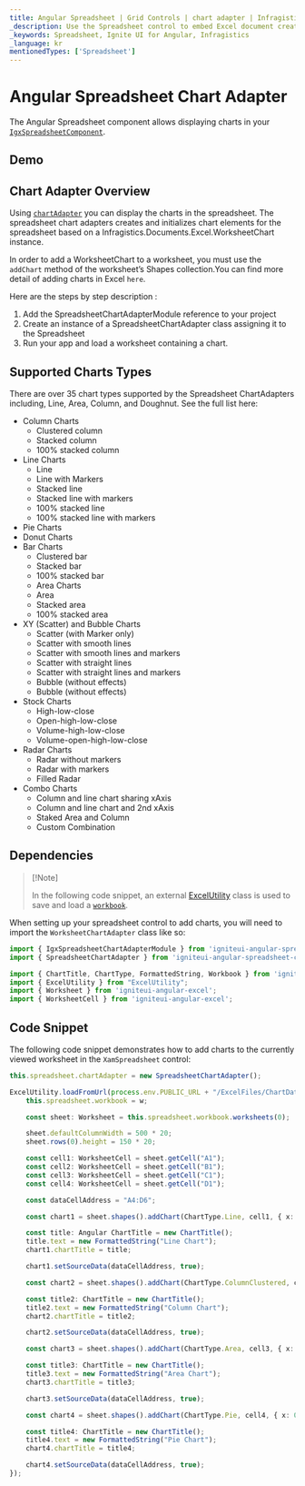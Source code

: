 ```yaml
---
title: Angular Spreadsheet | Grid Controls | chart adapter | Infragistics |
_description: Use the Spreadsheet control to embed Excel document creation and editing experiences right into your application.
_keywords: Spreadsheet, Ignite UI for Angular, Infragistics
_language: kr
mentionedTypes: ['Spreadsheet']
---
```


# Angular Spreadsheet Chart Adapter

The Angular Spreadsheet component allows displaying charts in your [`IgxSpreadsheetComponent`]({environment:dvApiBaseUrl}/products/ignite-ui-angular/api/docs/typescript/latest/classes/igxspreadsheetcomponent.html).

## Demo

<code-view style="height: 500px" alt="Angular spreadsheet adapter"
           data-demos-base-url="{environment:dvDemosBaseUrl}"
                    iframe-src="{environment:dvDemosBaseUrl}/excel/spreadsheet/adapter"
                                                 github-src="excel/spreadsheet/adapter">
</code-view>


<div class="divider--half"></div>

## Chart Adapter Overview

Using [`chartAdapter`]({environment:dvApiBaseUrl}/products/ignite-ui-angular/api/docs/typescript/latest/classes/igxspreadsheetcomponent.html#chartadapter) you can display the charts in the spreadsheet. The spreadsheet chart adapters creates and initializes chart elements for the spreadsheet based on a Infragistics.Documents.Excel.WorksheetChart instance.

In order to add a WorksheetChart to a worksheet, you must use the `addChart` method of the worksheet’s Shapes collection.You can find more detail of adding charts in Excel `here`.

Here are the steps by step description :

1.  Add the SpreadsheetChartAdapterModule reference to your project
2.  Create an instance of a SpreadsheetChartAdapter class assigning it to the Spreadsheet
3.  Run your app and load a worksheet containing a chart.

## Supported Charts Types

There are over 35 chart types supported by the Spreadsheet ChartAdapters including, Line, Area, Column, and Doughnut. See the full list here:

*   Column Charts
    *   Clustered column
    *   Stacked column
    *   100% stacked column
*   Line Charts
    *   Line
    *   Line with Markers
    *   Stacked line
    *   Stacked line with markers
    *   100% stacked line
    *   100% stacked line with markers
*   Pie Charts
*   Donut Charts
*   Bar Charts
    *   Clustered bar
    *   Stacked bar
    *   100% stacked bar
    *   Area Charts
    *   Area
    *   Stacked area
    *   100% stacked area
*   XY (Scatter) and Bubble Charts
    *   Scatter (with Marker only)
    *   Scatter with smooth lines
    *   Scatter with smooth lines and markers
    *   Scatter with straight lines
    *   Scatter with straight lines and markers
    *   Bubble (without effects)
    *   Bubble (without effects)
*   Stock Charts
    *   High-low-close
    *   Open-high-low-close
    *   Volume-high-low-close
    *   Volume-open-high-low-close
*   Radar Charts
    *   Radar without markers
    *   Radar with markers
    *   Filled Radar
*   Combo Charts
    *   Column and line chart sharing xAxis
    *   Column and line chart and 2nd xAxis
    *   Staked Area and Column
    *   Custom Combination

## Dependencies

> \[!Note]
>
> In the following code snippet, an external [ExcelUtility](excel-utility.md) class is used to save and load a [`workbook`]({environment:dvApiBaseUrl}/products/ignite-ui-angular/api/docs/typescript/latest/classes/igxspreadsheetcomponent.html#workbook).

When setting up your spreadsheet control to add charts, you will need to import the `WorksheetChartAdapter` class like so:

```ts
import { IgxSpreadsheetChartAdapterModule } from 'igniteui-angular-spreadsheet-chart-adapter';
import { SpreadsheetChartAdapter } from 'igniteui-angular-spreadsheet-chart-adapter';

import { ChartTitle, ChartType, FormattedString, Workbook } from 'igniteui-angular-excel';
import { ExcelUtility } from "ExcelUtility";
import { Worksheet } from 'igniteui-angular-excel';
import { WorksheetCell } from 'igniteui-angular-excel';
```

## Code Snippet

The following code snippet demonstrates how to add charts to the currently viewed worksheet in the `XamSpreadsheet` control:

```typescript
this.spreadsheet.chartAdapter = new SpreadsheetChartAdapter();

ExcelUtility.loadFromUrl(process.env.PUBLIC_URL + "/ExcelFiles/ChartData.xlsx").then((w) => {
    this.spreadsheet.workbook = w;

    const sheet: Worksheet = this.spreadsheet.workbook.worksheets(0);

    sheet.defaultColumnWidth = 500 * 20;
    sheet.rows(0).height = 150 * 20;

    const cell1: WorksheetCell = sheet.getCell("A1");
    const cell2: WorksheetCell = sheet.getCell("B1");
    const cell3: WorksheetCell = sheet.getCell("C1");
    const cell4: WorksheetCell = sheet.getCell("D1");

    const dataCellAddress = "A4:D6";

    const chart1 = sheet.shapes().addChart(ChartType.Line, cell1, { x: 0, y: 0 }, cell1, { x: 100, y: 100 });

    const title: Angular ChartTitle = new ChartTitle();
    title.text = new FormattedString("Line Chart");
    chart1.chartTitle = title;

    chart1.setSourceData(dataCellAddress, true);

    const chart2 = sheet.shapes().addChart(ChartType.ColumnClustered, cell2, { x: 0, y: 0 }, cell2, { x: 100, y: 100 });

    const title2: ChartTitle = new ChartTitle();
    title2.text = new FormattedString("Column Chart");
    chart2.chartTitle = title2;

    chart2.setSourceData(dataCellAddress, true);

    const chart3 = sheet.shapes().addChart(ChartType.Area, cell3, { x: 0, y: 0 }, cell3, { x: 100, y: 100 });

    const title3: ChartTitle = new ChartTitle();
    title3.text = new FormattedString("Area Chart");
    chart3.chartTitle = title3;

    chart3.setSourceData(dataCellAddress, true);

    const chart4 = sheet.shapes().addChart(ChartType.Pie, cell4, { x: 0, y: 0 }, cell4, { x: 100, y: 100 });

    const title4: ChartTitle = new ChartTitle();
    title4.text = new FormattedString("Pie Chart");
    chart4.chartTitle = title4;

    chart4.setSourceData(dataCellAddress, true);
});
```
